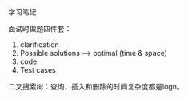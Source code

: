 学习笔记

面试时做题四件套：

1. clarification
2. Possible solutions --> optimal (time & space)
3. code
4. Test cases

二叉搜索树：查询，插入和删除的时间复杂度都是logn。